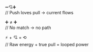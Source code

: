 ➖💘➕  
// Push loves pull → current flows

➕ ≠ ➕  
// No match → no path

⚡ + 💘 = ⟲  
// Raw energy + true pull = looped power